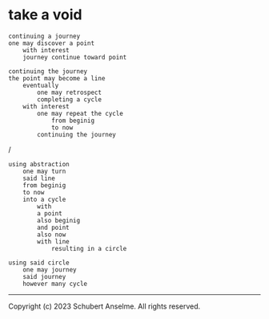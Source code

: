 # take a void

```
continuing a journey
one may discover a point
    with interest
    journey continue toward point
```

```
continuing the journey
the point may become a line
    eventually
        one may retrospect
        completing a cycle
    with interest
        one may repeat the cycle
            from beginig
            to now
        continuing the journey
```

/

```
using abstraction
    one may turn
    said line
    from beginig
    to now
    into a cycle
        with
        a point
        also beginig
        and point
        also now
        with line
            resulting in a circle
```

```
using said circle
    one may journey
    said journey
    however many cycle
```

---

Copyright (c) 2023 Schubert Anselme. All rights reserved.
